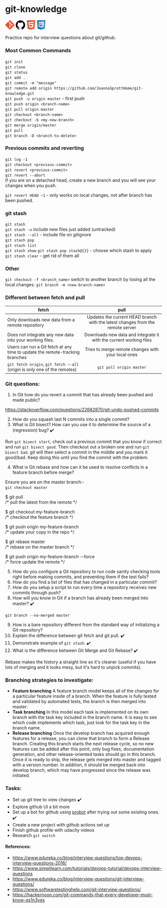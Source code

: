# git-knowledge

<p float="left">
  <img src="images/git-icon.png" width="30" />
  <img src="images/git-hub-icon.png" width="30" /> 
  <img src="images/html-icon.png" width="30" />
  <img src="images/css-icon3.jpeg" width="27" /> 
</p>

Practice repo for interview questions about git/github.

### Most Common Commands

`git init`  
`git clone`  
`git status`  
`git add .`  
`git commit -m "message"`  
`git remote add origin https://github.com/JoannaSprottHome/git-knowledge.git`  
`git push -u origin master` - first push  
`git push origin <branch-name>`  
`git pull origin master`  
`git checkout <branch-name>`  
`git checkout -b <my-new-branch>`  
`git merge origin/master`   
`git pull`  
`git branch -D <branch-to-delete>`   

### Previous commits and reverting

`git log -1`   
`git checkout <previous-commit>`   
`git revert <previous-commit>`  
`git revert --abort`   
If you are on a detached head, create a new branch and you will see your changes when you push.

`git revert HEAD ~1` - only works on local changes, not after branch has been pushed.

### git stash

`git stash`   
`git stash -u`  include new files just added (untracked)   
`git stash --all`  - include file on gitignore   
`git stash pop`   
`git stash list`  
`git stash show`
`git stash pop stash@{2}` - choose which stash to apply   
`git stash clear` - get rid of them all


### Other

`git checkout -f <branch_name>`  switch to another branch by losing all the local changes.
`git branch -m <new-branch-name>`   


### Different between fetch and pull

| fetch    |      pull      |
|----------|:-------------:|
| Only downloads new data from a remote repository                             | Updates the current HEAD branch with the latest changes from the remote server | 
| Does not integrate any new data into your working files.                     | Downloads new data and integrate it with the current working files             |
| Users can run a Git fetch at any time to update the remote-tracking branches | Tries to merge remote changes with your local ones                             |
| `git fetch origin`, `git fetch –-all` (origin is only one of the remotes)    | `git pull origin master`                                                       |


### Git questions:

1. In Git how do you revert a commit that has already been pushed and made public?

https://stackoverflow.com/questions/22682870/git-undo-pushed-commits

2. How do you squash last N commits into a single commit?
3. What is Git bisect? How can you use it to determine the source of a (regression) bug? ✔️   

Run `git bisect start`, check out a previous commit that you know if correct and run `git bisect good`. Then checkout out a broken one and run `git bisect bad`. git will then select a commit in the middle and you mark it good/bad. Keep doing this until you find the commit with the problem.

4. What is Git rebase and how can it be used to resolve conflicts in a feature branch before merge?

Ensure you are on the master branch:- <br/>
```git checkout master```                        


$ git pull                                   
  /* pull the latest from the remote */ 

$ git checkout my-feature-branch             
  /* checkout the feature branch */

$ git push origin my-feature-branch          
  /* update your copy in the repo */

$ git rebase master                          
  /* rebase on the master branch */

$ git push origin my-feature-branch --force  
  /* force update the remote */

5. How do you configure a Git repository to run code sanity checking tools right before making commits, and preventing them if the test fails?
6. How do you find a list of files that has changed in a particular commit?
7. How do you setup a script to run every time a repository receives new commits through push?
8. How will you know in Git if a branch has already been merged into master? ✔️

`git branch --no-merged master` 

9. How is a bare repository different from the standard way of initializing a Git repository?
10. Explain the difference between git fetch and git pull. ✔️
11. Demonstrate example of `git stash`. ✔️
12. What is the difference between Git Merge and Git Rebase? ✔️

Rebase makes the history a straight line so it's cleaner (useful if you have lots of merging and it looks mesy, but it's hard to unpick commits).



### Branching strategies to investigate:

- **Feature branching**
A feature branch model keeps all of the changes for a particular feature inside of a branch. When the feature is fully tested and validated by automated tests, the branch is then merged into master.
- **Task branching**
In this model each task is implemented on its own branch with the task key included in the branch name. It is easy to see which code implements which task, just look for the task key in the branch name.
- **Release branching**
Once the develop branch has acquired enough features for a release, you can clone that branch to form a Release branch. Creating this branch starts the next release cycle, so no new features can be added after this point, only bug fixes, documentation generation, and other release-oriented tasks should go in this branch. Once it is ready to ship, the release gets merged into master and tagged with a version number. In addition, it should be merged back into develop branch, which may have progressed since the release was initiated.

### Tasks:
- Set up git tree to view changes ✔️
- Explore github UI a bit more
- Set up a bot for github using [probot](https://github.com/probot/probot) after trying out some existing ones. ✔️
- Create a new project with github actions set up
- Finish github profile with udacity videos
- Research `git switch`

#### References:
- https://www.edureka.co/blog/interview-questions/top-devops-interview-questions-2016/
- https://www.simplilearn.com/tutorials/devops-tutorial/devops-interview-questions
- https://www.edureka.co/blog/interview-questions/git-interview-questions/
- https://www.softwaretestinghelp.com/git-interview-questions/
- https://hackernoon.com/git-commands-that-every-developer-must-know-qs1n3yex

